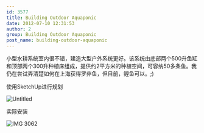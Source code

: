 ```yaml
---
id: 3577
title: Building Outdoor Aquaponic
date: 2012-07-10 12:31:53
author: 2
group: Building Outdoor Aquaponic
post_name: building-outdoor-aquaponic
---
```


小型水耕系统室内很不错，建造大型户外系统更好。该系统由底部两个500升鱼缸和顶部两个300升种植床组成，提供约2平方米的种植空间，可容纳50多条鱼。我仍在尝试弄清楚如何在上海获得罗非鱼，但目前，鲤鱼可以。;) 

使用SketchUp进行规划

![Untitled](http://139.162.84.35/wp-content/uploads/2012/07/untitled.jpg "untitled.jpg") 

实际安装

![IMG 3062](http://139.162.84.35/wp-content/uploads/2012/07/IMG_3062.jpg "IMG_3062.jpg")